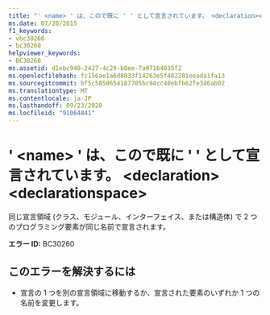 ```yaml
---
title: "' <name> ' は、こので既に ' ' として宣言されています。 <declaration><declarationspace>"
ms.date: 07/20/2015
f1_keywords:
- vbc30260
- bc30260
helpviewer_keywords:
- BC30260
ms.assetid: d1ebc940-2427-4c29-b8ee-7a97164035f2
ms.openlocfilehash: fc156ae1a6d8033f14263e5f402281eeada1fa13
ms.sourcegitcommit: bf5c5850654187705bc94cc40ebfb62fe346ab02
ms.translationtype: MT
ms.contentlocale: ja-JP
ms.lasthandoff: 09/23/2020
ms.locfileid: "91064841"
---
```

# <a name="name-is-already-declared-as-declaration-in-this-declarationspace"></a>' \<name> ' は、こので既に ' ' として宣言されています。 \<declaration>\<declarationspace>

同じ宣言領域 (クラス、モジュール、インターフェイス、または構造体) で 2 つのプログラミング要素が同じ名前で宣言されます。  
  
 **エラー ID:** BC30260  
  
## <a name="to-correct-this-error"></a>このエラーを解決するには  
  
- 宣言の 1 つを別の宣言領域に移動するか、宣言された要素のいずれか 1 つの名前を変更します。
